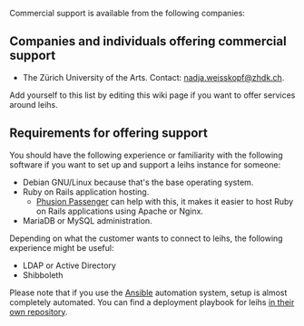 
Commercial support is available from the following companies:

## Companies and individuals offering commercial support

 * The Zürich University of the Arts. Contact: nadja.weisskopf@zhdk.ch.


Add yourself to this list by editing this wiki page if you want to offer services around leihs.

## Requirements for offering support

You should have the following experience or familiarity with the following software if you want to set up and support a leihs instance for someone:

 * Debian GNU/Linux because that's the base operating system.
 * Ruby on Rails application hosting.
   * [Phusion Passenger](https://www.phusionpassenger.com/) can help with this, it makes it easier to host Ruby on Rails applications using Apache or Nginx.
 * MariaDB or MySQL administration.

Depending on what the customer wants to connect to leihs, the following experience might be useful:

 * LDAP or Active Directory
 * Shibboleth

Please note that if you use the [Ansible](https://www.ansible.com/) automation system, setup is almost completely automated. You can find a deployment playbook for leihs [in their own repository](https://github.com/leihs/ansible-leihs-setup). 
